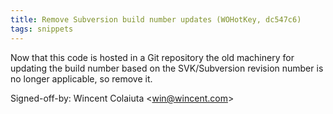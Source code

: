 ```yaml
---
title: Remove Subversion build number updates (WOHotKey, dc547c6)
tags: snippets
---
```


Now that this code is hosted in a Git repository the old machinery for updating the build number based on the SVK/Subversion revision number is no longer applicable, so remove it.

Signed-off-by: Wincent Colaiuta &lt;win@wincent.com&gt;
